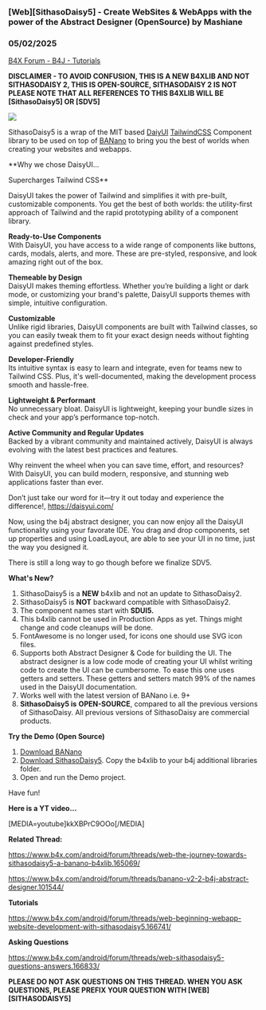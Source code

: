 ### [Web][SithasoDaisy5] - Create WebSites & WebApps with the power of the Abstract Designer (OpenSource) by Mashiane
### 05/02/2025
[B4X Forum - B4J - Tutorials](https://www.b4x.com/android/forum/threads/165095/)

**DISCLAIMER - TO AVOID CONFUSION, THIS IS A NEW B4XLIB AND NOT SITHASODAISY 2, THIS IS OPEN-SOURCE, SITHASODAISY 2 IS NOT  
PLEASE NOTE THAT ALL REFERENCES TO THIS B4XLIB WILL BE [SithasoDaisy5] OR [SDV5]**

  
  
![](https://www.b4x.com/android/forum/attachments/160797)  
  
SithasoDaisy5 is a wrap of the MIT based [DaiyUI](https://daisyui.com) [TailwindCSS](https://tailwindcss.com/) Component library to be used on top of [BANano](https://www.b4x.com/android/forum/threads/web-banano-website-app-pwa-library-with-abstract-designer-support.99740/#content) to bring you the best of worlds when creating your websites and webapps.  
  
**Why we chose DaisyUI…  
  
Supercharges Tailwind CSS**  
  
DaisyUI takes the power of Tailwind and simplifies it with pre-built, customizable components. You get the best of both worlds: the utility-first approach of Tailwind and the rapid prototyping ability of a component library.  
  
**Ready-to-Use Components**  
With DaisyUI, you have access to a wide range of components like buttons, cards, modals, alerts, and more. These are pre-styled, responsive, and look amazing right out of the box.  
  
**Themeable by Design**  
DaisyUI makes theming effortless. Whether you’re building a light or dark mode, or customizing your brand's palette, DaisyUI supports themes with simple, intuitive configuration.  
  
**Customizable**  
Unlike rigid libraries, DaisyUI components are built with Tailwind classes, so you can easily tweak them to fit your exact design needs without fighting against predefined styles.  
  
**Developer-Friendly**  
Its intuitive syntax is easy to learn and integrate, even for teams new to Tailwind CSS. Plus, it's well-documented, making the development process smooth and hassle-free.  
  
**Lightweight & Performant**  
No unnecessary bloat. DaisyUI is lightweight, keeping your bundle sizes in check and your app’s performance top-notch.  
  
**Active Community and Regular Updates**  
Backed by a vibrant community and maintained actively, DaisyUI is always evolving with the latest best practices and features.  
  
Why reinvent the wheel when you can save time, effort, and resources? With DaisyUI, you can build modern, responsive, and stunning web applications faster than ever.  
  
Don’t just take our word for it—try it out today and experience the difference!, <https://daisyui.com/>  
  
Now, using the b4j abstract designer, you can now enjoy all the DaisyUI functionality using your favorate IDE. You drag and drop components, set up properties and using LoadLayout, are able to see your UI in no time, just the way you designed it.  
  
There is still a long way to go though before we finalize SDV5.  
  
**What's New?**  
  
1. SithasoDaisy5 is a **NEW** b4xlib and not an update to SithasoDaisy2.  
2. SithasoDaisy5 is **NOT** backward compatible with SithasoDaisy2.  
3. The component names start with **SDUI5.**  
4. This b4xlib cannot be used in Production Apps as yet. Things might change and code cleanups will be done.  
5. FontAwesome is no longer used, for icons one should use SVG icon files.  
6. Supports both Abstract Designer & Code for building the UI. The abstract designer is a low code mode of creating your UI whilst writing code to create the UI can be cumbersome. To ease this one uses getters and setters. These getters and setters match 99% of the names used in the DaisyUI documentation.  
7. Works well with the latest version of BANano i.e. 9+  
8. **SithasoDaisy5 is** **OPEN-SOURCE**, compared to all the previous versions of SithasoDaisy. All previous versions of SithasoDaisy are commercial products.  
  
**Try the Demo (Open Source)**  
  
1. [Download BANano](https://www.b4x.com/android/forum/threads/web-banano-website-app-pwa-library-with-abstract-designer-support.99740/#content)  
2. [Download SithasoDaisy5](https://github.com/Mashiane/SithasoDaisy5). Copy the b4xlib to your b4j additional libraries folder.  
3. Open and run the Demo project.  
  
Have fun!  
  
**Here is a YT video…**  
  
[MEDIA=youtube]kkXBPrC9OOo[/MEDIA]  
  
**Related Thread:**  
  
<https://www.b4x.com/android/forum/threads/web-the-journey-towards-sithasodaisy5-a-banano-b4xlib.165069/>  
  
<https://www.b4x.com/android/forum/threads/banano-v2-2-b4j-abstract-designer.101544/>  
  
  
**Tutorials**  
  
<https://www.b4x.com/android/forum/threads/web-beginning-webapp-website-development-with-sithasodaisy5.166741/>  
  
**Asking Questions**  
  
<https://www.b4x.com/android/forum/threads/web-sithasodaisy5-questions-answers.166833/>  
  
  

**PLEASE DO NOT ASK QUESTIONS ON THIS THREAD. WHEN YOU ASK QUESTIONS, PLEASE PREFIX YOUR QUESTION WITH [WEB][SITHASODAISY5]**